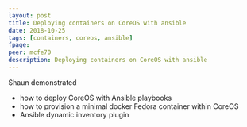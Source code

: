 ```yaml
---
layout: post
title: Deploying containers on CoreOS with ansible
date: 2018-10-25
tags: [containers, coreos, ansible]
fpage: 
peer: mcfe70
description: Deploying containers on CoreOS with ansible
---
```

Shaun demonstrated

* how to deploy CoreOS with Ansible playbooks
* how to provision a minimal docker Fedora container within CoreOS
* Ansible dynamic inventory plugin
